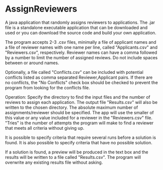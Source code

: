 # AssignReviewers
A java application that randomly assigns reviewers to applications. The .jar
file is a standalone executable application that can be downloaded and used
or you can download the source code and build your own application.

The program accepts 2-3 .csv files, minimally a file of applicant names and
a file of reviewer names with one name per line, called "Applicants.csv" and 
"Reviewers.csv", respectively. Reviewer names can have a
comma followed by a number to limit the number of assigned reviews. Do not
include spaces between or around names. 

Optionally, a file called "Conflicts.csv" can be included with potential
conflicts listed as comma separated Reviewer,Applicant pairs. If there
are no conflicts, the "No Conflicts" check box should be checked to 
prevent the program from looking for the conflicts file.

Operation:
Specify the directory to find the input files and the number of reviews to
assign each application. The output file "Results.csv" will also be written 
to the chosen directory. The absolute maximum number of assignments/reviewer
should be specified. The app will use the smaller of this value or any value 
included for a reviewer in the "Reviewers.csv" file. "Tries" is the number 
of attempts the program will make to find a reviewer that meets all criteria 
without giving up.

It is possible to specify criteria that require several runs before a
solution is found. It is also possible to specify criteria that have
no possible solution.

If a solution is found, a preview will be produced in the text box and
the results will be written to a file called "Results.csv".
The program will overwrite any existing results file without asking.
